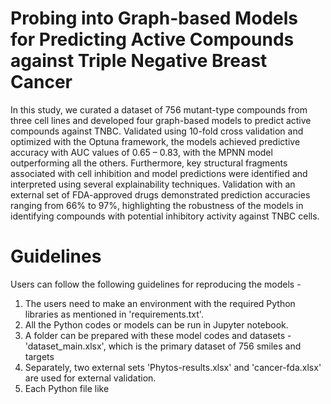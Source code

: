 # Probing into Graph-based Models for Predicting Active Compounds against Triple Negative Breast Cancer
In this study, we curated a dataset of 756 mutant-type compounds from three cell lines and developed four graph-based models to predict active compounds against TNBC. Validated using 10-fold cross validation and optimized with the Optuna framework, the models achieved predictive accuracy with AUC values of 0.65 – 0.83, with the MPNN model outperforming all the others. Furthermore, key structural fragments associated with cell inhibition and model predictions were identified and interpreted using several explainability techniques. Validation with an external set of FDA-approved drugs demonstrated prediction accuracies ranging from 66% to 97%, highlighting the robustness of the models in identifying compounds with potential inhibitory activity against TNBC cells. 

# Guidelines
Users can follow the following guidelines for reproducing the models - 
1. The users need to make an environment with the required Python libraries as mentioned in 'requirements.txt'.
2. All the Python codes or models can be run in Jupyter notebook.
3. A folder can be prepared with these model codes and datasets - 'dataset_main.xlsx', which is the primary dataset of 756 smiles and targets
4. Separately, two external sets 'Phytos-results.xlsx' and 'cancer-fda.xlsx' are used for external validation.
5. Each Python file like  
